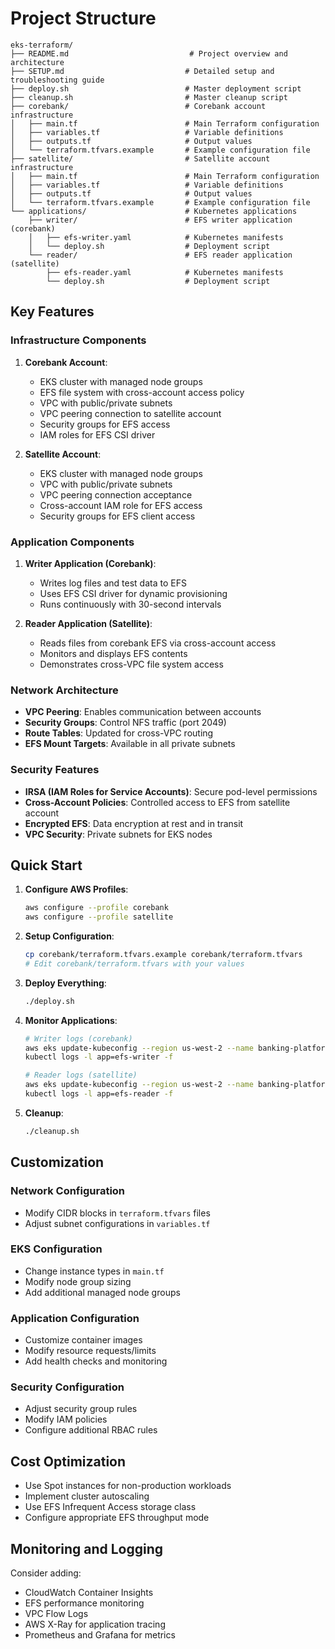 # Project Structure

```
eks-terraform/
├── README.md                           # Project overview and architecture
├── SETUP.md                           # Detailed setup and troubleshooting guide
├── deploy.sh                          # Master deployment script
├── cleanup.sh                         # Master cleanup script
├── corebank/                          # Corebank account infrastructure
│   ├── main.tf                        # Main Terraform configuration
│   ├── variables.tf                   # Variable definitions
│   ├── outputs.tf                     # Output values
│   └── terraform.tfvars.example       # Example configuration file
├── satellite/                         # Satellite account infrastructure
│   ├── main.tf                        # Main Terraform configuration
│   ├── variables.tf                   # Variable definitions
│   ├── outputs.tf                     # Output values
│   └── terraform.tfvars.example       # Example configuration file
└── applications/                      # Kubernetes applications
    ├── writer/                        # EFS writer application (corebank)
    │   ├── efs-writer.yaml            # Kubernetes manifests
    │   └── deploy.sh                  # Deployment script
    └── reader/                        # EFS reader application (satellite)
        ├── efs-reader.yaml            # Kubernetes manifests
        └── deploy.sh                  # Deployment script
```

## Key Features

### Infrastructure Components

1. **Corebank Account**:
   - EKS cluster with managed node groups
   - EFS file system with cross-account access policy
   - VPC with public/private subnets
   - VPC peering connection to satellite account
   - Security groups for EFS access
   - IAM roles for EFS CSI driver

2. **Satellite Account**:
   - EKS cluster with managed node groups
   - VPC with public/private subnets
   - VPC peering connection acceptance
   - Cross-account IAM role for EFS access
   - Security groups for EFS client access

### Application Components

1. **Writer Application (Corebank)**:
   - Writes log files and test data to EFS
   - Uses EFS CSI driver for dynamic provisioning
   - Runs continuously with 30-second intervals

2. **Reader Application (Satellite)**:
   - Reads files from corebank EFS via cross-account access
   - Monitors and displays EFS contents
   - Demonstrates cross-VPC file system access

### Network Architecture

- **VPC Peering**: Enables communication between accounts
- **Security Groups**: Control NFS traffic (port 2049)
- **Route Tables**: Updated for cross-VPC routing
- **EFS Mount Targets**: Available in all private subnets

### Security Features

- **IRSA (IAM Roles for Service Accounts)**: Secure pod-level permissions
- **Cross-Account Policies**: Controlled access to EFS from satellite account
- **Encrypted EFS**: Data encryption at rest and in transit
- **VPC Security**: Private subnets for EKS nodes

## Quick Start

1. **Configure AWS Profiles**:
   ```bash
   aws configure --profile corebank
   aws configure --profile satellite
   ```

2. **Setup Configuration**:
   ```bash
   cp corebank/terraform.tfvars.example corebank/terraform.tfvars
   # Edit corebank/terraform.tfvars with your values
   ```

3. **Deploy Everything**:
   ```bash
   ./deploy.sh
   ```

4. **Monitor Applications**:
   ```bash
   # Writer logs (corebank)
   aws eks update-kubeconfig --region us-west-2 --name banking-platform-corebank-eks --profile corebank
   kubectl logs -l app=efs-writer -f

   # Reader logs (satellite)
   aws eks update-kubeconfig --region us-west-2 --name banking-platform-satellite-eks --profile satellite
   kubectl logs -l app=efs-reader -f
   ```

5. **Cleanup**:
   ```bash
   ./cleanup.sh
   ```

## Customization

### Network Configuration
- Modify CIDR blocks in `terraform.tfvars` files
- Adjust subnet configurations in `variables.tf`

### EKS Configuration
- Change instance types in `main.tf`
- Modify node group sizing
- Add additional managed node groups

### Application Configuration
- Customize container images
- Modify resource requests/limits
- Add health checks and monitoring

### Security Configuration
- Adjust security group rules
- Modify IAM policies
- Configure additional RBAC rules

## Cost Optimization

- Use Spot instances for non-production workloads
- Implement cluster autoscaling
- Use EFS Infrequent Access storage class
- Configure appropriate EFS throughput mode

## Monitoring and Logging

Consider adding:
- CloudWatch Container Insights
- EFS performance monitoring
- VPC Flow Logs
- AWS X-Ray for application tracing
- Prometheus and Grafana for metrics

